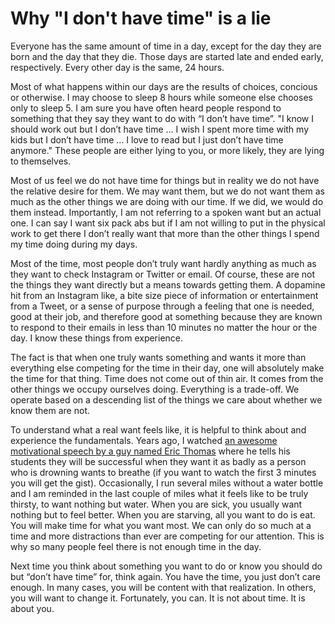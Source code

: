 # Why "I don't have time" is a lie

Everyone has the same amount of time in a day, except for the day they are born and the day that they die. Those days are started late and ended early, respectively. Every other day is the same, 24 hours.

Most of what happens within our days are the results of choices, concious or otherwise. I may choose to sleep 8 hours while someone else chooses only to sleep 5. I am sure you have often heard people respond to something that they say they want to do with “I don’t have time”. "I know I should work out but I don’t have time ... I wish I spent more time with my kids but I don’t have time ... I love to read but I just don’t have time anymore." These people are either lying to you, or more likely, they are lying to themselves.

Most of us feel we do not have time for things but in reality we do not have the relative desire for them. We may want them, but we do not want them as much as the other things we are doing with our time. If we did, we would do them instead. Importantly, I am not referring to a spoken want but an actual one. I can say I want six pack abs but if I am not willing to put in the physical work to get there I don’t really want that more than the other things I spend my time doing during my days.

Most of the time, most people don’t truly want hardly anything as much as they want to check Instagram or Twitter or email. Of course, these are not the things they want directly but a means towards getting them. A dopamine hit from an Instagram like, a bite size piece of information or entertainment from a Tweet, or a sense of purpose through a feeling that one is needed, good at their job, and therefore good at something because they are known to respond to their emails in less than 10 minutes no matter the hour or the day. I know these things from experience.

The fact is that when one truly wants something and wants it more than everything else competing for the time in their day, one will absolutely make the time for that thing. Time does not come out of thin air. It comes from the other things we occupy ourselves doing. Everything is a trade-off. We operate based on a descending list of the things we care about whether we know them are not.

To understand what a real want feels like, it is helpful to think about and experience the fundamentals. Years ago, I watched [an awesome motivational speech by a guy named Eric Thomas](https://www.youtube.com/watch?v=GLcJHC9J7l4) where he tells his students they will be successful when they want it as badly as a person who is drowning wants to breathe (if you want to watch the first 3 minutes you will get the gist). Occasionally, I run several miles without a water bottle and I am reminded in the last couple of miles what it feels like to be truly thirsty, to want nothing but water. When you are sick, you usually want nothing but to feel better. When you are starving, all you want to do is eat. You will make time for what you want most. We can only do so much at a time and more distractions than ever are competing for our attention. This is why so many people feel there is not enough time in the day.

Next time you think about something you want to do or know you should do but “don’t have time” for, think again. You have the time, you just don’t care enough. In many cases, you will be content with that realization. In others, you will want to change it. Fortunately, you can. It is not about time. It is about you.
